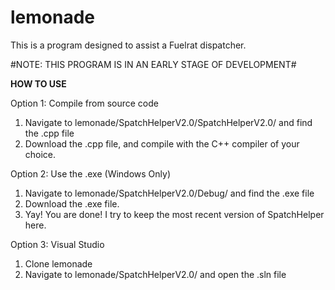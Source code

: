 # lemonade
This is a program designed to assist a Fuelrat dispatcher.

#NOTE: THIS PROGRAM IS IN AN EARLY STAGE OF DEVELOPMENT#

**HOW TO USE**

Option 1: Compile from source code
1) Navigate to lemonade/SpatchHelperV2.0/SpatchHelperV2.0/ and find the .cpp file
2) Download the .cpp file, and compile with the C++ compiler of your choice.

Option 2: Use the .exe (Windows Only)
1) Navigate to lemonade/SpatchHelperV2.0/Debug/ and find the .exe file
2) Download the .exe file. 
3) Yay! You are done! I try to keep the most recent version of SpatchHelper here.

Option 3: Visual Studio
1) Clone lemonade
2) Navigate to lemonade/SpatchHelperV2.0/ and open the .sln file
